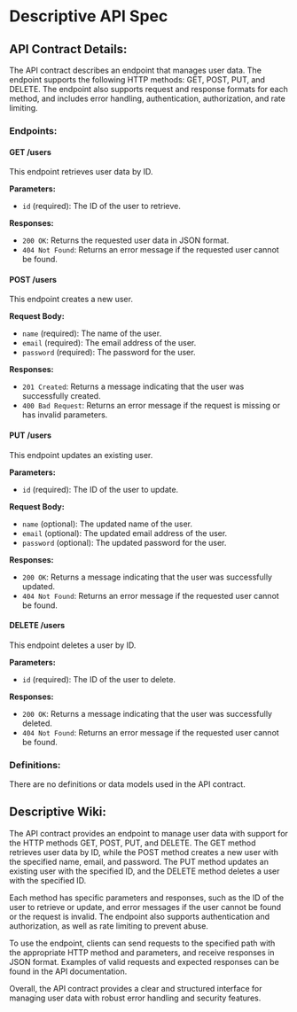 # Descriptive API Spec

## API Contract Details:

The API contract describes an endpoint that manages user data. The endpoint supports the following HTTP methods: GET, POST, PUT, and DELETE. The endpoint also supports request and response formats for each method, and includes error handling, authentication, authorization, and rate limiting.

### Endpoints:

#### GET /users

This endpoint retrieves user data by ID.

**Parameters:**

- `id` (required): The ID of the user to retrieve.

**Responses:**

- `200 OK`: Returns the requested user data in JSON format.
- `404 Not Found`: Returns an error message if the requested user cannot be found.

#### POST /users

This endpoint creates a new user.

**Request Body:**

- `name` (required): The name of the user.
- `email` (required): The email address of the user.
- `password` (required): The password for the user.

**Responses:**

- `201 Created`: Returns a message indicating that the user was successfully created.
- `400 Bad Request`: Returns an error message if the request is missing or has invalid parameters.

#### PUT /users

This endpoint updates an existing user.

**Parameters:**

- `id` (required): The ID of the user to update.

**Request Body:**

- `name` (optional): The updated name of the user.
- `email` (optional): The updated email address of the user.
- `password` (optional): The updated password for the user.

**Responses:**

- `200 OK`: Returns a message indicating that the user was successfully updated.
- `404 Not Found`: Returns an error message if the requested user cannot be found.

#### DELETE /users

This endpoint deletes a user by ID.

**Parameters:**

- `id` (required): The ID of the user to delete.

**Responses:**

- `200 OK`: Returns a message indicating that the user was successfully deleted.
- `404 Not Found`: Returns an error message if the requested user cannot be found.

### Definitions:

There are no definitions or data models used in the API contract.

## Descriptive Wiki:

The API contract provides an endpoint to manage user data with support for the HTTP methods GET, POST, PUT, and DELETE. The GET method retrieves user data by ID, while the POST method creates a new user with the specified name, email, and password. The PUT method updates an existing user with the specified ID, and the DELETE method deletes a user with the specified ID.

Each method has specific parameters and responses, such as the ID of the user to retrieve or update, and error messages if the user cannot be found or the request is invalid. The endpoint also supports authentication and authorization, as well as rate limiting to prevent abuse.

To use the endpoint, clients can send requests to the specified path with the appropriate HTTP method and parameters, and receive responses in JSON format. Examples of valid requests and expected responses can be found in the API documentation.

Overall, the API contract provides a clear and structured interface for managing user data with robust error handling and security features.
